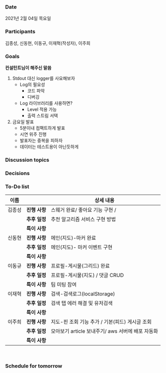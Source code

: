 ### Date  

2021년 2월 04일 목요일 
</br>

### Participants

김종성, 신동현, 이동규, 이재혁(작성자), 이주희
</br>

### Goals

**컨설턴트님이 해주신 말씀**

1. Stdout 대신 logger를 사요해보자
   - Log의 필요성
     - 코드 파악
     - 디버깅
   - Log 라이브러리를 사용하면?
     - Level 적용 가능
     - 출력 스트림 서택
2. 금요일 발표
   - 5분이내 컴팩트하게 발표
   - 시연 위주 진행
   - 발표자는 중복을 피하자
   - 데이터는 테스트용이 아닌듯하게

### Discussion topics  

### Decisions 

### To-Do list

| 이름   |               | 상세 내용                                         |
| ------ | ------------- | ------------------------------------------------- |
| 김종성 | **진행 사항** | 스웨거 완료/ 좋아요 기능 구현 /                   |
|        | **추후 일정** | 추천 알고리즘 서비스 구현 방법                    |
|        | **특이 사항** |                                                   |
| 신동현 | **진행 사항** | 메인(지도)-마커 완료                              |
|        | **추후 일정** | 메인(지도)- 마커 이벤트 구현                      |
|        | **특이 사항** |                                                   |
| 이동규 | **진행 사항** | 프로필-게시물(그리드) 완료                        |
|        | **추후 일정** | 프로필-게시물(지도) / 댓글 CRUD                   |
|        | **특이 사항** | 팀 미팅 참여                                      |
| 이재혁 | **진행 사항** | 검색-검색로그(localStorage)                       |
|        | **추후 일정** | 검색 탭 에러 해결 및 유저검색                     |
|        | **특이 사항** |                                                   |
| 이주희 | **진행 사항** | 지도-핀 조회 기능 추가 / 기본(피드) 게시글 조회   |
|        | **추후 일정** | 모아보기 article 보내주기/ aws 서버에 배포 자동화 |
|        | **특이 사항** |                                                   |


</br> 

### Schedule for tomorrow 


</br> 
